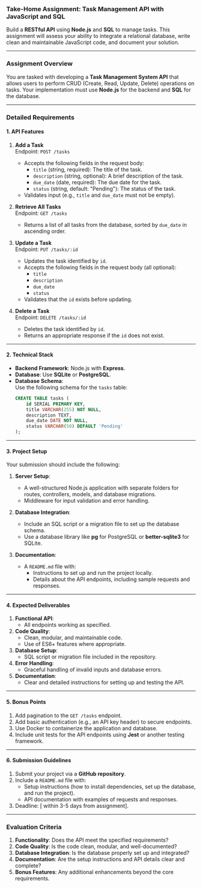 ### **Take-Home Assignment: Task Management API with JavaScript and SQL**

Build a **RESTful API** using **Node.js** and **SQL** to manage tasks. This assignment will assess your ability to integrate a relational database, write clean and maintainable JavaScript code, and document your solution.

---

### **Assignment Overview**
You are tasked with developing a **Task Management System API** that allows users to perform CRUD (Create, Read, Update, Delete) operations on tasks. Your implementation must use **Node.js** for the backend and **SQL** for the database.

---

### **Detailed Requirements**

#### **1. API Features**
1. **Add a Task**  
   Endpoint: `POST /tasks`  
   - Accepts the following fields in the request body:
     - `title` (string, required): The title of the task.
     - `description` (string, optional): A brief description of the task.
     - `due_date` (date, required): The due date for the task.
     - `status` (string, default: "Pending"): The status of the task.
   - Validates input (e.g., `title` and `due_date` must not be empty).

2. **Retrieve All Tasks**  
   Endpoint: `GET /tasks`  
   - Returns a list of all tasks from the database, sorted by `due_date` in ascending order.

3. **Update a Task**  
   Endpoint: `PUT /tasks/:id`  
   - Updates the task identified by `id`.
   - Accepts the following fields in the request body (all optional):
     - `title`
     - `description`
     - `due_date`
     - `status`
   - Validates that the `id` exists before updating.

4. **Delete a Task**  
   Endpoint: `DELETE /tasks/:id`  
   - Deletes the task identified by `id`.
   - Returns an appropriate response if the `id` does not exist.

---

#### **2. Technical Stack**
- **Backend Framework**: Node.js with **Express**.
- **Database**: Use **SQLite** or **PostgreSQL**.
- **Database Schema**:  
  Use the following schema for the `tasks` table:
  ```sql
  CREATE TABLE tasks (
      id SERIAL PRIMARY KEY,
      title VARCHAR(255) NOT NULL,
      description TEXT,
      due_date DATE NOT NULL,
      status VARCHAR(50) DEFAULT 'Pending'
  );
  ```

---

#### **3. Project Setup**
Your submission should include the following:
1. **Server Setup**:
   - A well-structured Node.js application with separate folders for routes, controllers, models, and database migrations.
   - Middleware for input validation and error handling.

2. **Database Integration**:
   - Include an SQL script or a migration file to set up the database schema.
   - Use a database library like **pg** for PostgreSQL or **better-sqlite3** for SQLite.

3. **Documentation**:
   - A `README.md` file with:
     - Instructions to set up and run the project locally.
     - Details about the API endpoints, including sample requests and responses.

---

#### **4. Expected Deliverables**
1. **Functional API**:
   - All endpoints working as specified.
2. **Code Quality**:
   - Clean, modular, and maintainable code.
   - Use of ES6+ features where appropriate.
3. **Database Setup**:
   - SQL script or migration file included in the repository.
4. **Error Handling**:
   - Graceful handling of invalid inputs and database errors.
5. **Documentation**:
   - Clear and detailed instructions for setting up and testing the API.

---

#### **5. Bonus Points**
1. Add pagination to the `GET /tasks` endpoint.  
2. Add basic authentication (e.g., an API key header) to secure endpoints.  
3. Use Docker to containerize the application and database.  
4. Include unit tests for the API endpoints using **Jest** or another testing framework.

---

#### **6. Submission Guidelines**
1. Submit your project via a **GitHub repository**.
2. Include a `README.md` file with:
   - Setup instructions (how to install dependencies, set up the database, and run the project).
   - API documentation with examples of requests and responses.
3. Deadline: [ within 3-5 days from assignment].

---

### **Evaluation Criteria**
1. **Functionality**: Does the API meet the specified requirements?  
2. **Code Quality**: Is the code clean, modular, and well-documented?  
3. **Database Integration**: Is the database properly set up and integrated?  
4. **Documentation**: Are the setup instructions and API details clear and complete?  
5. **Bonus Features**: Any additional enhancements beyond the core requirements.
